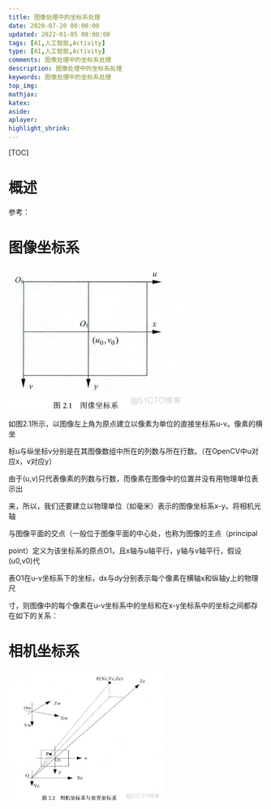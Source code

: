 ```yaml
---
title: 图像处理中的坐标系处理
date: 2020-07-20 00:00:00
updated: 2022-01-05 00:00:00
tags: [AI,人工智能,Activity]
type: [AI,人工智能,Activity]
comments: 图像处理中的坐标系处理
description: 图像处理中的坐标系处理
keywords: 图像处理中的坐标系处理
top_img:
mathjax:
katex:
aside:
aplayer:
highlight_shrink:
---
```


[TOC]

# 概述

参考：

# 图像坐标系

![摄像机模型与标定——三个坐标系及其之间关系_计算机图形学](images/resize,m_fixed,w_1184)

如图2.1所示，以图像左上角为原点建立以像素为单位的直接坐标系u-v。像素的横坐

标u与纵坐标v分别是在其图像数组中所在的列数与所在行数。（在OpenCV中u对应x，v对应y）

由于(u,v)只代表像素的列数与行数，而像素在图像中的位置并没有用物理单位表示出

来，所以，我们还要建立以物理单位（如毫米）表示的图像坐标系x-y。将相机光轴

与图像平面的交点（一般位于图像平面的中心处，也称为图像的主点（principal

 point）定义为该坐标系的原点O1，且x轴与u轴平行，y轴与v轴平行，假设(u0,v0)代

表O1在u-v坐标系下的坐标，dx与dy分别表示每个像素在横轴x和纵轴y上的物理尺

寸，则图像中的每个像素在u-v坐标系中的坐标和在x-y坐标系中的坐标之间都存在如下的关系：



# 相机坐标系

<img src="images/resize,m_fixed,w_1184-20230419164707547" alt="摄像机模型与标定——三个坐标系及其之间关系_计算机图形学_05" style="zoom: 67%;" />